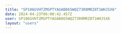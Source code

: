 ```yaml
---
title: "SP106GVHTZMSPTYAGAB065WQZ73R0MRZ8T1WHJSX6"
date: 2024-04-23T06:00:42.457Z
user: SP106GVHTZMSPTYAGAB065WQZ73R0MRZ8T1WHJSX6
layout: "users"
---
```

    